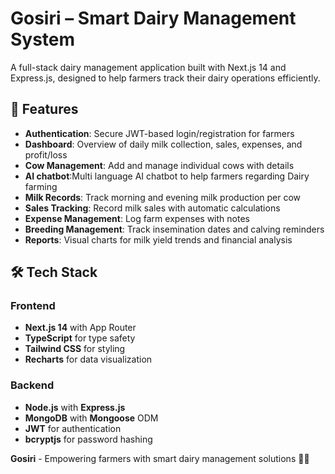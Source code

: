 # Gosiri – Smart Dairy Management System

A full-stack dairy management application built with Next.js 14 and Express.js, designed to help farmers track their dairy operations efficiently.

## 🚀 Features

- **Authentication**: Secure JWT-based login/registration for farmers
- **Dashboard**: Overview of daily milk collection, sales, expenses, and profit/loss
- **Cow Management**: Add and manage individual cows with details
- **AI chatbot**:Multi language AI chatbot to help farmers regarding Dairy farming
- **Milk Records**: Track morning and evening milk production per cow
- **Sales Tracking**: Record milk sales with automatic calculations
- **Expense Management**: Log farm expenses with notes
- **Breeding Management**: Track insemination dates and calving reminders
- **Reports**: Visual charts for milk yield trends and financial analysis

## 🛠️ Tech Stack

### Frontend
- **Next.js 14** with App Router
- **TypeScript** for type safety
- **Tailwind CSS** for styling
- **Recharts** for data visualization

### Backend
- **Node.js** with **Express.js**
- **MongoDB** with **Mongoose** ODM
- **JWT** for authentication
- **bcryptjs** for password hashing

**Gosiri** - Empowering farmers with smart dairy management solutions 🐄✨
